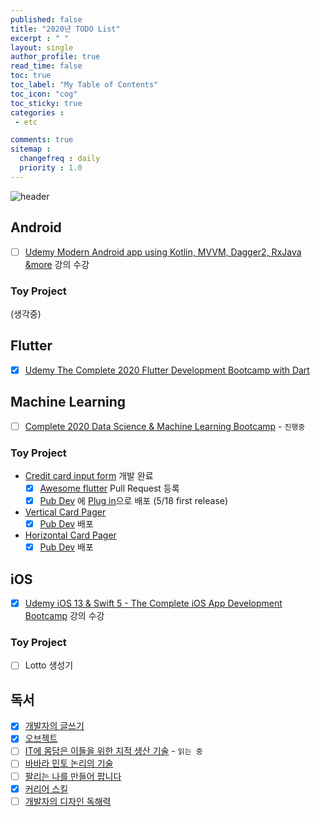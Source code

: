 ```yaml
---
published: false
title: "2020년 TODO List"
excerpt : " "
layout: single
author_profile: true
read_time: false
toc: true
toc_label: "My Table of Contents"
toc_icon: "cog"
toc_sticky: true
categories :
 - etc

comments: true
sitemap :
  changefreq : daily
  priority : 1.0
---
```


![header](https://cdn.uc.assets.prezly.com/aa52ef59-e60a-4bde-ba5e-b3222f096a14/-/resize/1200x/-/format/auto/)

## Android

- [ ] [Udemy Modern Android app using Kotlin, MVVM, Dagger2, RxJava &more](https://www.udemy.com/course/modernandroid/) 강의 수강

### Toy Project

(생각중)

## Flutter

- [x] [Udemy The Complete 2020 Flutter Development Bootcamp with Dart](https://www.udemy.com/course/flutter-bootcamp-with-dart/learn/lecture/17103128#overview)

## Machine Learning

- [ ] [Complete 2020 Data Science & Machine Learning Bootcamp](https://www.udemy.com/course/python-data-science-machine-learning-bootcamp/) - `진행중`

### Toy Project

- [Credit card input form](https://github.com/Origogi/Flutter-Credit-Card-Input) 개발 완료
  - [x] [Awesome flutter](https://github.com/Solido/awesome-flutter) Pull Request 등록
  - [x] [Pub Dev](https://pub.dev/) 에 [Plug in](https://pub.dev/packages/credit_card_input_form)으로 배포 (5/18 first release)
- [Vertical Card Pager](https://github.com/Origogi/Vertical_Card_Pager)
  - [x] [Pub Dev](https://pub.dev/packages/vertical_card_pager) 배포
- [Horizontal Card Pager](https://github.com/Origogi/Horizontal_Card_Pager)
  - [x] [Pub Dev](https://pub.dev/packages/horizontal_card_pager) 배포

## iOS

- [x] [Udemy iOS 13 & Swift 5 - The Complete iOS App Development Bootcamp](https://www.udemy.com/course/ios-13-app-development-bootcamp/) 강의 수강

### Toy Project

- [ ] Lotto 생성기

## 독서

- [x] [개발자의 글쓰기](http://www.yes24.com/Product/Goods/79378905)
- [x] [오브젝트](http://book.interpark.com/product/BookDisplay.do?_method=detail&sc.prdNo=308716476&gclid=CjwKCAiA-vLyBRBWEiwAzOkGVG6zQkjDQAGgTXRGnDMSfSyPE5Q82s5oluWbmAwg_0bG-pkAYxK1KhoCkeYQAvD_BwE)
- [ ] [IT에 몸담은 이들을 위한 지적 생산 기술](http://www.yes24.com/Product/Goods/79652283) - `읽는 중`
- [ ] [바바라 민토 논리의 기술](http://www.yes24.com/Product/Goods/77671422)
- [ ] [팔리는 나를 만들어 팝니다](https://www.aladin.co.kr/shop/wproduct.aspx?ItemId=232019927)
- [x] [커리어 스킬](http://www.yes24.com/Product/Goods/71829578)
- [ ] [개발자의 디자인 독해력](https://m.search.daum.net/kakao?w=bookpage&bookId=5264255&tab=introduction&DA=LB0&q=%EA%B0%9C%EB%B0%9C%EC%9E%90%EC%9D%98%20%EB%94%94%EC%9E%90%EC%9D%B8%20%EB%8F%85%ED%95%B4%EB%A0%A5)